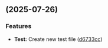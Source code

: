 ##  (2025-07-26)


### Features

* **Test:** Create new test file ([d6733cc](https://github.com/KAUST-Academy/KA-Artificial-Intelligence-Courses/commit/d6733cc684c7239783440d5e5647144be66d501f))

